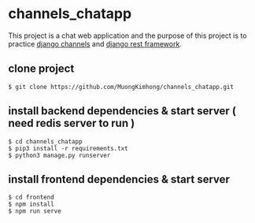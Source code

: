 # channels_chatapp
This project is a chat web application and the purpose of this project is to practice [django channels](https://github.com/django/channels) and [django rest framework](https://www.django-rest-framework.org/).

## clone project
```
$ git clone https://github.com/MuongKimhong/channels_chatapp.git
```

## install backend dependencies & start server ( need redis server to run )
```
$ cd channels_chatapp
$ pip3 install -r requirements.txt
$ python3 manage.py runserver
```

## install frontend dependencies & start server
```
$ cd frontend
$ npm install
$ npm run serve
```

